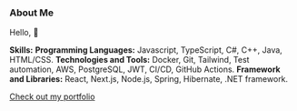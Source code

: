 ### About Me
Hello, :wave:

**Skills:**
**Programming Languages:** Javascript, TypeScript, C#, C++, Java, HTML/CSS.
**Technologies and Tools:** Docker, Git, Tailwind, Test automation, AWS, PostgreSQL, JWT, CI/CD, GitHub Actions.
**Framework and Libraries:** React, Next.js, Node.js, Spring, Hibernate, .NET framework.

[Check out my portfolio](https://kayokalinauskas.com.br/)
